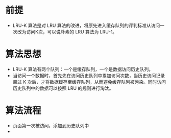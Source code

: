 # 前提
- LRU-K 算法是对 LRU 算法的改进，将原先进入缓存队列的评判标准从访问一次改为访问K次，可以说朴素的 LRU 算法为 LRU-1。
# 算法思想
- LRU-K 算法有两个队列：一个是缓存队列，一个是数据访问历史队列。
- 当访问一个数据时，首先先在访问历史队列中累加访问次数，当历史访问记录超过 K 次后，才将数据缓存至缓存队列，从而避免缓存队列被污染。同时访问历史队列中的数据可以按照 LRU 的规则进行淘汰。
# 算法流程
- 页面第一次被访问，添加到历史队列中
- 
